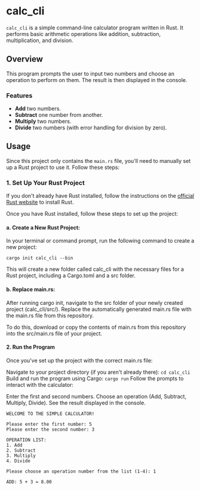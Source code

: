 # calc_cli

`calc_cli` is a simple command-line calculator program written in Rust. It performs basic arithmetic operations like addition, subtraction, multiplication, and division.

## Overview

This program prompts the user to input two numbers and choose an operation to perform on them. The result is then displayed in the console.

### Features

- **Add** two numbers.
- **Subtract** one number from another.
- **Multiply** two numbers.
- **Divide** two numbers (with error handling for division by zero).

## Usage

Since this project only contains the `main.rs` file, you'll need to manually set up a Rust project to use it. Follow these steps:

### 1. Set Up Your Rust Project

If you don't already have Rust installed, follow the instructions on the [official Rust website](https://www.rust-lang.org/tools/install) to install Rust.

Once you have Rust installed, follow these steps to set up the project:

#### a. Create a New Rust Project:

In your terminal or command prompt, run the following command to create a new project:

`cargo init calc_cli --bin`

This will create a new folder called calc_cli with the necessary files for a Rust project, including a Cargo.toml and a src folder.

#### b. Replace main.rs:
After running cargo init, navigate to the src folder of your newly created project (calc_cli/src/). Replace the automatically generated main.rs file with the main.rs file from this repository.

To do this, download or copy the contents of main.rs from this repository into the src/main.rs file of your project.

#### 2. Run the Program
Once you've set up the project with the correct main.rs file:

Navigate to your project directory (if you aren't already there):
`cd calc_cli`
Build and run the program using Cargo:
`cargo run`
Follow the prompts to interact with the calculator:

Enter the first and second numbers.
Choose an operation (Add, Subtract, Multiply, Divide).
See the result displayed in the console.
```Example Output: 
WELCOME TO THE SIMPLE CALCULATOR!

Please enter the first number: 5
Please enter the second number: 3

OPERATION LIST:
1. Add
2. Subtract
3. Multiply
4. Divide

Please choose an operation number from the list (1-4): 1

ADD: 5 + 3 = 8.00

